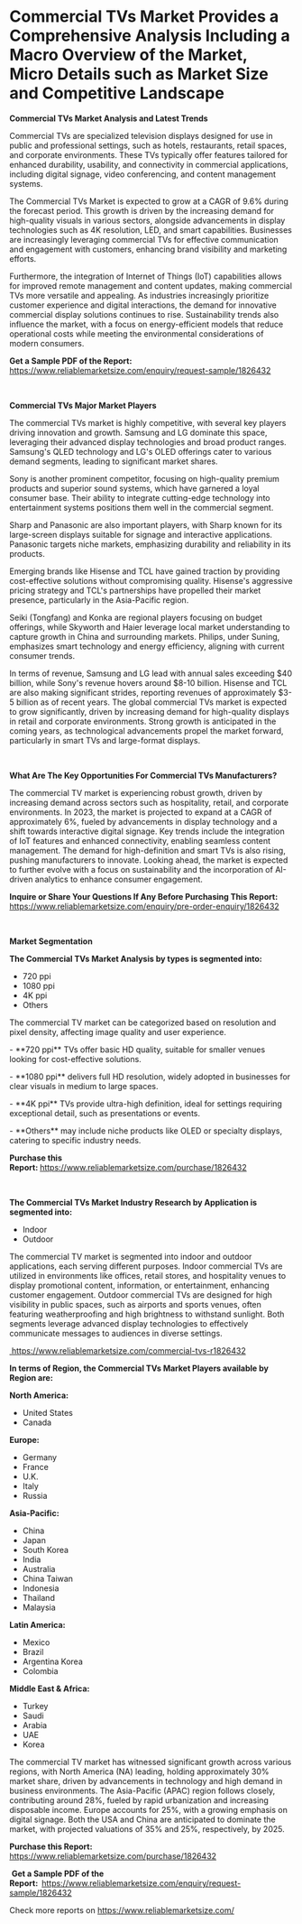 <p><h1>Commercial TVs Market Provides a Comprehensive Analysis Including a Macro Overview of the Market, Micro Details such as Market Size and Competitive Landscape</h1></p><p><strong>Commercial TVs Market Analysis and Latest Trends</strong></p>
<p><p>Commercial TVs are specialized television displays designed for use in public and professional settings, such as hotels, restaurants, retail spaces, and corporate environments. These TVs typically offer features tailored for enhanced durability, usability, and connectivity in commercial applications, including digital signage, video conferencing, and content management systems.</p><p>The Commercial TVs Market is expected to grow at a CAGR of 9.6% during the forecast period. This growth is driven by the increasing demand for high-quality visuals in various sectors, alongside advancements in display technologies such as 4K resolution, LED, and smart capabilities. Businesses are increasingly leveraging commercial TVs for effective communication and engagement with customers, enhancing brand visibility and marketing efforts.</p><p>Furthermore, the integration of Internet of Things (IoT) capabilities allows for improved remote management and content updates, making commercial TVs more versatile and appealing. As industries increasingly prioritize customer experience and digital interactions, the demand for innovative commercial display solutions continues to rise. Sustainability trends also influence the market, with a focus on energy-efficient models that reduce operational costs while meeting the environmental considerations of modern consumers.</p></p>
<p><strong>Get a Sample PDF of the Report:&nbsp;</strong> <a href="https://www.reliablemarketsize.com/enquiry/request-sample/1826432?utm_campaign=3168&utm_medium=2&utm_source=Github&utm_content=ia&utm_term=04042025&utm_id=commercial-tvs">https://www.reliablemarketsize.com/enquiry/request-sample/1826432</a></p>
<p>&nbsp;</p>
<p><strong>Commercial TVs Major Market Players</strong></p>
<p><p>The commercial TVs market is highly competitive, with several key players driving innovation and growth. Samsung and LG dominate this space, leveraging their advanced display technologies and broad product ranges. Samsung's QLED technology and LG's OLED offerings cater to various demand segments, leading to significant market shares.</p><p>Sony is another prominent competitor, focusing on high-quality premium products and superior sound systems, which have garnered a loyal consumer base. Their ability to integrate cutting-edge technology into entertainment systems positions them well in the commercial segment.</p><p>Sharp and Panasonic are also important players, with Sharp known for its large-screen displays suitable for signage and interactive applications. Panasonic targets niche markets, emphasizing durability and reliability in its products.</p><p>Emerging brands like Hisense and TCL have gained traction by providing cost-effective solutions without compromising quality. Hisense's aggressive pricing strategy and TCL's partnerships have propelled their market presence, particularly in the Asia-Pacific region.</p><p>Seiki (Tongfang) and Konka are regional players focusing on budget offerings, while Skyworth and Haier leverage local market understanding to capture growth in China and surrounding markets. Philips, under Suning, emphasizes smart technology and energy efficiency, aligning with current consumer trends.</p><p>In terms of revenue, Samsung and LG lead with annual sales exceeding $40 billion, while Sony's revenue hovers around $8-10 billion. Hisense and TCL are also making significant strides, reporting revenues of approximately $3-5 billion as of recent years. The global commercial TVs market is expected to grow significantly, driven by increasing demand for high-quality displays in retail and corporate environments. Strong growth is anticipated in the coming years, as technological advancements propel the market forward, particularly in smart TVs and large-format displays.</p></p>
<p>&nbsp;</p>
<p><strong>What Are The Key Opportunities For Commercial TVs Manufacturers?</strong></p>
<p><p>The commercial TV market is experiencing robust growth, driven by increasing demand across sectors such as hospitality, retail, and corporate environments. In 2023, the market is projected to expand at a CAGR of approximately 6%, fueled by advancements in display technology and a shift towards interactive digital signage. Key trends include the integration of IoT features and enhanced connectivity, enabling seamless content management. The demand for high-definition and smart TVs is also rising, pushing manufacturers to innovate. Looking ahead, the market is expected to further evolve with a focus on sustainability and the incorporation of AI-driven analytics to enhance consumer engagement.</p></p>
<p><strong>Inquire or Share Your Questions If Any Before Purchasing This Report:</strong> <a href="https://www.reliablemarketsize.com/enquiry/pre-order-enquiry/1826432?utm_campaign=3168&utm_medium=2&utm_source=Github&utm_content=ia&utm_term=04042025&utm_id=commercial-tvs">https://www.reliablemarketsize.com/enquiry/pre-order-enquiry/1826432</a></p>
<p>&nbsp;</p>
<p><strong>Market Segmentation</strong></p>
<p><strong>The Commercial TVs Market Analysis by types is segmented into:</strong></p>
<p><ul><li>720 ppi</li><li>1080 ppi</li><li>4K ppi</li><li>Others</li></ul></p>
<p><p>The commercial TV market can be categorized based on resolution and pixel density, affecting image quality and user experience. </p><p>- **720 ppi** TVs offer basic HD quality, suitable for smaller venues looking for cost-effective solutions. </p><p>- **1080 ppi** delivers full HD resolution, widely adopted in businesses for clear visuals in medium to large spaces. </p><p>- **4K ppi** TVs provide ultra-high definition, ideal for settings requiring exceptional detail, such as presentations or events. </p><p>- **Others** may include niche products like OLED or specialty displays, catering to specific industry needs.</p></p>
<p><strong>Purchase this Report:&nbsp;</strong><a href="https://www.reliablemarketsize.com/purchase/1826432?utm_campaign=3168&utm_medium=2&utm_source=Github&utm_content=ia&utm_term=04042025&utm_id=commercial-tvs">https://www.reliablemarketsize.com/purchase/1826432</a></p>
<p>&nbsp;</p>
<p><strong>The Commercial TVs Market Industry Research by Application is segmented into:</strong></p>
<p><ul><li>Indoor</li><li>Outdoor</li></ul></p>
<p><p>The commercial TV market is segmented into indoor and outdoor applications, each serving different purposes. Indoor commercial TVs are utilized in environments like offices, retail stores, and hospitality venues to display promotional content, information, or entertainment, enhancing customer engagement. Outdoor commercial TVs are designed for high visibility in public spaces, such as airports and sports venues, often featuring weatherproofing and high brightness to withstand sunlight. Both segments leverage advanced display technologies to effectively communicate messages to audiences in diverse settings.</p></p>
<p><a href="https://www.reliablemarketsize.com/commercial-tvs-r1826432?utm_campaign=3168&utm_medium=2&utm_source=Github&utm_content=ia&utm_term=04042025&utm_id=commercial-tvs">&nbsp;https://www.reliablemarketsize.com/commercial-tvs-r1826432</a></p>
<p><strong>In terms of Region, the Commercial TVs Market Players available by Region are:</strong></p>
<p>
    <p> <strong> North America: </strong>
        <ul>
            <li>United States</li>
            <li>Canada</li>
        </ul>
        </p> 
    <p> <strong> Europe: </strong>
        <ul>
            <li>Germany</li>
            <li>France</li>
            <li>U.K.</li>
            <li>Italy</li>
            <li>Russia</li>
        </ul>
        </p> 
    <p> <strong> Asia-Pacific: </strong>
        <ul>
            <li>China</li>
            <li>Japan</li>
            <li>South Korea</li>
            <li>India</li>
            <li>Australia</li>
            <li>China Taiwan</li>
            <li>Indonesia</li>
            <li>Thailand</li>
            <li>Malaysia</li>
        </ul>
        </p> 
    <p> <strong> Latin America: </strong>
        <ul>
            <li>Mexico</li>
            <li>Brazil</li>
            <li>Argentina Korea</li>
            <li>Colombia</li>
        </ul>
        </p> 
    <p> <strong> Middle East & Africa: </strong>
        <ul>
            <li>Turkey</li>
            <li>Saudi</li>
            <li>Arabia</li>
            <li>UAE</li>
            <li>Korea</li>
        </ul>
    </p>
    </p>
<p><p>The commercial TV market has witnessed significant growth across various regions, with North America (NA) leading, holding approximately 30% market share, driven by advancements in technology and high demand in business environments. The Asia-Pacific (APAC) region follows closely, contributing around 28%, fueled by rapid urbanization and increasing disposable income. Europe accounts for 25%, with a growing emphasis on digital signage. Both the USA and China are anticipated to dominate the market, with projected valuations of 35% and 25%, respectively, by 2025.</p></p>
<p><strong>Purchase this Report: </strong><a href="https://www.reliablemarketsize.com/purchase/1826432?utm_campaign=3168&utm_medium=2&utm_source=Github&utm_content=ia&utm_term=04042025&utm_id=commercial-tvs">https://www.reliablemarketsize.com/purchase/1826432</a></p>
<p>&nbsp;<strong>Get a Sample PDF of the Report:&nbsp;&nbsp;</strong><a href="https://www.reliablemarketsize.com/enquiry/request-sample/1826432?utm_campaign=3168&utm_medium=2&utm_source=Github&utm_content=ia&utm_term=04042025&utm_id=commercial-tvs">https://www.reliablemarketsize.com/enquiry/request-sample/1826432</a></p>
<p><strong></strong></p>
<p>Check more reports on <a href="https://www.reliablemarketsize.com/?utm_campaign=3168&utm_medium=2&utm_source=Github&utm_content=ia&utm_term=04042025&utm_id=commercial-tvs">https://www.reliablemarketsize.com/</a></p>